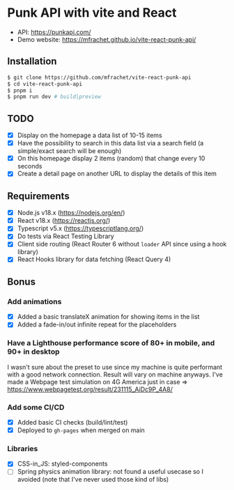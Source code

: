 # Punk API with vite and React

- API: https://punkapi.com/
- Demo website: https://mfrachet.github.io/vite-react-punk-api/

## Installation

```sh
$ git clone https://github.com/mfrachet/vite-react-punk-api
$ cd vite-react-punk-api
$ pnpm i
$ pnpm run dev # build|preview
```


## TODO

- [x] Display on the homepage a data list of 10-15 items
- [x] Have the possibility to search in this data list via a search field (a simple/exact search will be enough)
- [x] On this homepage display 2 items (random) that change every 10 seconds
- [x] Create a detail page on another URL to display the details of this item

## Requirements

- [x] Node.js v18.x (https://nodejs.org/en/)
- [x] React v18.x (https://reactjs.org/)
- [x] Typescript v5.x (https://typescriptlang.org/)
- [x] Do tests via React Testing Library
- [x] Client side routing (React Router 6 without `loader` API since using a hook library)
- [x] React Hooks library for data fetching (React Query 4)

## Bonus

### Add animations

- [x] Added a basic translateX animation for showing items in the list
- [x] Added a fade-in/out infinite repeat for the placeholders

### Have a Lighthouse performance score of 80+ in mobile, and 90+ in desktop

I wasn't sure about the preset to use since my machine is quite performant with a good network connection. Result will vary on machine anyways. I've made a Webpage test simulation on 4G America just in case => https://www.webpagetest.org/result/231115_AiDc9P_4A8/

### Add some CI/CD

- [x] Added basic CI checks (build/lint/test)
- [x] Deployed to `gh-pages` when merged on main

### Libraries

- [x] CSS-in_JS: styled-components
- [ ] Spring physics animation library: not found a useful usecase so I avoided (note that I've never used those kind of libs)
